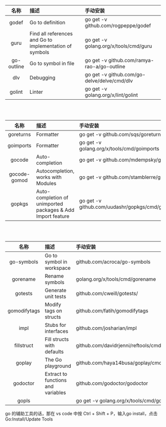 


| 名称 | 描述 | 手动安装 |
| :----:| :---| :-- |
|godef| Go to definition| go get -v github.com/rogpeppe/godef|
|guru| Find all references and Go to implementation of symbols|   go get -v golang.org/x/tools/cmd/guru |
| go-outline| Go to symbol in file| go get -v github.com/ramya-rao-a/go-outline|
|dlv|Debugging|go get -v github.com/go-delve/delve/cmd/dlv|
|golint| Linter| go get -v  golang.org/x/lint/golint| 



<br><br>



| 名称 | 描述 | 手动安装 |
| :----:| :---| :-- |
|goreturns| Formatter|   go get -v github.com/sqs/goreturns  |
| goimports | Formatter |  go get -v golang.org/x/tools/cmd/goimports  |
| gocode| Auto-completion| go get -v github.com/mdempsky/gocode|
|gocode-gomod| Autocompletion, works with Modules| go get -v github.com/stamblerre/gocode|
| gopkgs| Auto-completion of unimported packages & Add Import feature| go get -v github.com/uudashr/gopkgs/cmd/gopkgs|





<br><br>




| 名称 | 描述 | 手动安装 |
| :----:| :---| :-- |
| go-symbols| Go to symbol in workspace| github.com/acroca/go-symbols|
|gorename| Rename symbols|golang.org/x/tools/cmd/gorename|
|gotests| Generate unit tests| github.com/cweill/gotests/|
|gomodifytags|Modify tags on structs| github.com/fatih/gomodifytags|
|impl|Stubs for interfaces| github.com/josharian/impl|
|fillstruct| Fill structs with defaults| github.com/davidrjenni/reftools/cmd/fillstruct|
|goplay|The Go playground| github.com/haya14busa/goplay/cmd/goplay|
|godoctor|Extract to functions and variables|  github.com/godoctor/godoctor|
| gopls | | go get -v golang.org/x/tools/cmd/gopls|





go 的辅助工具的话，那在 vs code 中按 Ctrl + Shift + P，输入go install，点击 Go:Install/Update Tools
